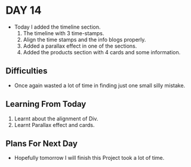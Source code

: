# DAY 14
- Today I added the timeline section.
    1. The timeline with 3 time-stamps.
    2. Align the time stamps and the info blogs properly.
    3. Added a parallax effect in one of the sections.
    4. Added the products section with 4 cards and some information.
    


## Difficulties

- Once again wasted a lot of time in finding just one small silly mistake.

## Learning From Today

1. Learnt about the alignment of Div.
2. Learnt Parallax effect  and cards.

## Plans For Next Day

- Hopefully tomorrow I will finish this Project took a lot of time. 